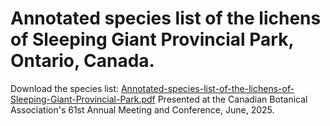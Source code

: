 # Annotated species list of the lichens of Sleeping Giant Provincial Park, Ontario, Canada.
Download the species list: [Annotated-species-list-of-the-lichens-of-Sleeping-Giant-Provincial-Park.pdf](Annotated-species-list-of-the-lichens-of-Sleeping-Giant-Provincial-Park.pdf)
Presented at the Canadian Botanical Association's 61st Annual Meeting and Conference, June, 2025. 
